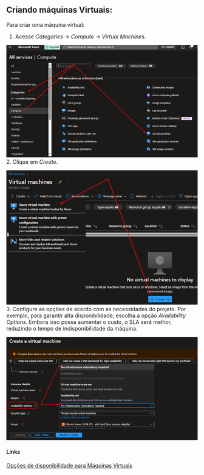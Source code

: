 ## Criando máquinas Virtuais:

Para criar uma máquina virtual:

1. Acesse _Categories_ -> _Compute_ -> _Virtual Machines_.

![](../img/azure_essentials/provisioning-virtual-machines/azure_01.png)  
2. Clique em _Create_.

![](../img/azure_essentials/provisioning-virtual-machines/azure_02.png)  
3. Configure as opções de acordo com as necessidades do projeto. Por exemplo, para garantir alta disponibilidade, escolha a opção _Availability Options_. Embora isso possa aumentar o custo, o SLA será melhor, reduzindo o tempo de indisponibilidade da máquina.

![](../img/azure_essentials/provisioning-virtual-machines/azure_03.png)  

#### Links

[Opções de disponibilidade para Máquinas Virtuais](https://learn.microsoft.com/pt-br/azure/virtual-machines/availability)
